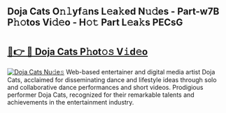 ## Doja Cats O𝚗𝚕yf𝚊ns L𝚎a𝚔ed N𝚞𝚍es - Part-w7B P𝚑𝚘tos Vi𝚍𝚎o - H𝚘𝚝 Part L𝚎a𝚔s PECsG

# <h2><a href="http://kf4eyap.oniu.top/?m=Doja+Cats">🔗👉 🔴 Doja Cats P𝚑ot𝚘𝚜 V𝚒d𝚎o</a></h2>

[![Doja Cats Nu𝚍e𝚜](https://i.imgur.com/0qMVB7G.gif)](http://kf4eyap.oniu.top/?m=Doja+Cats)
Web-based entertainer and digital media artist Doja Cats, acclaimed for disseminating dance and lifestyle ideas through solo and collaborative dance performances and short videos. Prodigious performer Doja Cats, recognized for their remarkable talents and achievements in the entertainment industry.  
